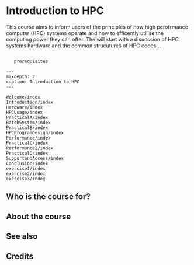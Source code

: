 # Introduction to HPC

This course aims to inform users of the principles of how high perofrmance computer (HPC) systems operate and how to efficently utilise the computing power they can offer. The will start with a disucssion of HPC systems hardware and the common strucutures of HPC codes...


```{prereq}

   prerequisites

```



```{toctree}
---
maxdepth: 2
caption: Introduction to HPC
---

Welcome/index
Introduction/index
Hardware/index
HPCUsage/index
PracticalA/index
BatchSystem/index
PracticalB/index
HPCProgramDesign/index
Performance/index
PracticalC/index
Performance2/index
PracticalD/index
SupportandAccess/index
Conclusion/index
exercise1/index
exercise2/index
exercise3/index

```






## Who is the course for?




## About the course






## See also




## Credits

